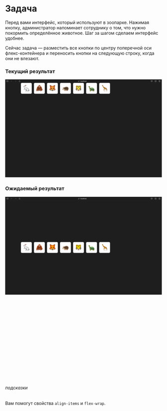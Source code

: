 # Задача

Перед вами интерфейс, который используют в зоопарке. Нажимая кнопку, администратор напоминает сотруднику о том, что нужно покормить определённое животное. Шаг за шагом сделаем интерфейс удобнее.

Сейчас задача — разместить все кнопки по центру поперечной оси флекс-контейнера и переносить кнопки на следующую строку, когда они не влезают.

### Текущий результат
![](img/initial.png)

### Ожидаемый результат
![](img/expected.png)


<br><br><br><br><br><br><br><br><br><br><br><br><br><br><br>

###### подсказки
Вам помогут свойства `align-items` и `flex-wrap`.